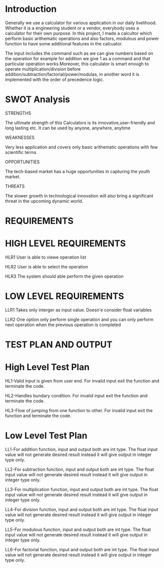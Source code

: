 # Introduction
Generally we use a calculator for various application in our daily livelihood. Whether it is a engineering student or a vendor, everybody uses a calculator for their own purpose.
In this project, I made a calcultor which perform basic arithematic operations and also factors, modulous and power function to have some additional features in the calcuator.

The input includes the command such as we can give numbers based on the operation for example for addition we give 1 as a command and that particular operation works.Moreover, this calculator is smart enough to operate multiplication/division before addition/subtraction/factorial/power/modulas, in another word it is implemented with the order of precedence logic.

# SWOT Analysis

STRENGTHS

The ultimate strength of this Calculators is its innovative,user-friendly and long lasting etc. It can be used by anyone, anywhere, anytime

WEAKNESSES

Very less application and covers only basic arithematic operations with few scientific terms

OPPORTUNITIES

The tech-based market has a huge opportunities in capturing the youth market. 

THREATS

The slower growth in technological innovation will also bring a significant threat in the upcoming dynamic world.

# REQUIREMENTS

# HIGH LEVEL REQUIREMENTS

HLR1
User is able to viewe operation list

HLR2
User is able to select the operation

HLR3
The system should able perform the given operation

# LOW LEVEL REQUIREMENTS

LLR1
Takes only interger as input value. Doesn'e consider float variables

LLR2
One option only perform single operation and you can only perform next operation when the previous operation is completed

# TEST PLAN AND OUTPUT

# High Level Test Plan

HL1-Valid input is given from user end. For invalid input exit the function and terminate the code.

HL2-Handles bundary condition. For invalid input exit the function and terminate the code.

HL3-Flow of jumping from one function to other. For invalid input exit the function and terminate the code.

# Low Level Test Plan

LL1-For addition function, input and output both are int type. The float input value will not generate desired result instead it will give output in integer type only.

LL2-For subtraction function, input and output both are int type. The float input value will not generate desired result instead it will give output in integer type only.

LL3-For multiplication function, input and output both are int type. The float input value will not generate desired result instead it will give output in integer type only.

LL4-For division function, input and output both are int type. The float input value will not generate desired result instead it will give output in integer type only.

LL5-For modulous function, input and output both are int type. The float input value will not generate desired result instead it will give output in integer type only.

LL6-For factorial function, input and output both are int type. The float input value will not generate desired result instead it will give output in integer type only.










